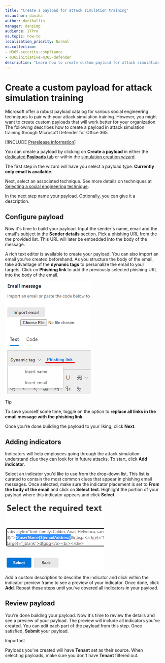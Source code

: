 ```yaml
---
title: "Create a payload for attack simulation training"
ms.author: daniha
author: danihalfin
manager: dansimp
audience: ITPro
ms.topic: how-to
localization_priority: Normal
ms.collection: 
- M365-security-compliance 
- m365initiative-m365-defender
description: "Learn how to create custom payload for attack simulation training in Microsoft Defender for Office 365."
---
```


# Create a custom payload for attack simulation training

Microsoft offer a robust payload catalog for various social engineering techniques to pair with your attack simulation training. However, you might want to create custom payloads that will work better for your organization. The following describes how to create a payload in attack simulation training through Microsoft Defender for Office 365.

[!INCLUDE [Prerelease information](../includes/prerelease.md)]

You can create a payload by clicking on **Create a payload** in either the [dedicated **Payloads** tab](https://security.microsoft.com/attacksimulator?viewid=payload) or within the [simulation creation wizard](attack-simulation-training.md#selecting-a-payload).

The first step in the wizard will have you select a payload type. **Currently only email is available**.

Next, select an associated technique. See more details on techniques at [Selecting a social engineering technique](attack-simulation-training.md#selecting-a-social-engineering-technique).

In the next step name your payload. Optionally, you can give it a description.

## Configure payload

Now it's time to build your payload. Input the sender's name, email and the email's subject in the **Sender details** section. Pick a phishing URL from the the provided list. This URL will later be embedded into the body of the message.

A rich text editor is available to create your payload. You can also import an email you've created beforehand. As you structure the body of the email, take advantage of the **dynamic tags** to personalize the email to your targets. Click on **Phishing link** to add the previously selected phishing URL into the body of the email.

![Phishing link and dynamic tags highlighted in payload creation for Microsoft Defender for Office 365](../../media/attack-sim-preview-payload-email-body.png)

> [!TIP]
> To save yourself some time, toggle on the option to **replace all links in the email message with the phishing link**.

Once you're done building the payload to your liking, click **Next**.

## Adding indicators

Indicators will help employees going through the attack simulation understand clue they can look for in future attacks. To start, click **Add indicator**.

Select an indicator you'd like to use from the drop-down list. This list is curated to contain the most common clues that appear in phishing email messages. Once selected, make sure the indicator placement is set to **From the body of the email** and click on **Select text**. Highlight the portion of your payload where this indicator appears and click **Select**.

![Highlighted text in message body to add to an indicator in attack simulation training](../../media/attack-sim-preview-select-text.png)

Add a custom description to describe the indicator and click within the indicator preview frame to see a preview of your indicator. Once done, click **Add**. Repeat these steps until you've covered all indicators in your payload.

## Review payload

You're done building your payload. Now it's time to review the details and see a preview of your payload. The preview will include all indicators you've created. You can edit each part of the payload from this step. Once satisfied, **Submit** your payload. 

> [!IMPORTANT]
> Payloads you've created will have **Tenant** set as their source. When selecting payloads, make sure you don't have **Tenant** filtered out.